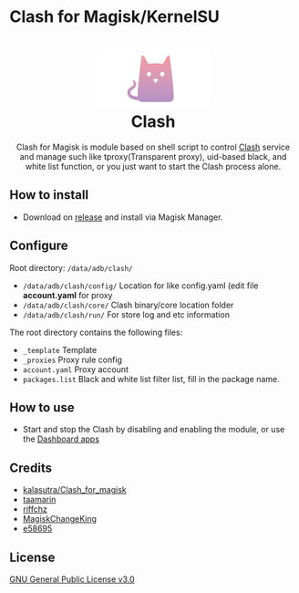 # Clash for Magisk/KernelSU
<h1 align="center">
  <img src="https://github.com/Kry9toN/Clash4Magisk/blob/master/docs/logo.png" alt="Clash" width="200">
  <br>Clash<br>
</h1>

<p align="center">Clash for Magisk is module based on shell script to control <a href="https://github.com/Dreamacro/clash">Clash</a> service and manage such like tproxy(Transparent proxy), uid-based black, and white list function, or you just want to start the Clash process alone.</p>

## How to install
  - Download on [release](https://github.com/Kry9toN/Clash4Magisk/releases) and install via Magisk Manager.

## Configure
  Root directory: ```/data/adb/clash/```

  - ```/data/adb/clash/config/``` Location for like config.yaml (edit file <b>account.yaml</b> for proxy
  - ```/data/adb/clash/core/``` Clash binary/core location folder
  - ```/data/adb/clash/run/``` For store log and etc information

  The root directory contains the following files:
  - ```_template``` Template
  - ```_proxies``` Proxy rule config
  - ```account.yaml``` Proxy account
  - ```packages.list``` Black and white list filter list, fill in the package name.

## How to use
  - Start and stop the Clash by disabling and enabling the module, or use the [Dashboard apps](https://github.com/Kry9toN/CFM-Dashboard)

## Credits
  - [kalasutra/Clash_for_magisk](https://github.com/kalasutra/Clash_For_Magisk)
  - [taamarin](https://github.com/taamarin/ClashforMagisk)
  - [riffchz](https://github.com/riffchz/ClashforMagisk)
  - [MagiskChangeKing](https://t.me/MagiskChangeKing)
  - [e58695](https://t.me/e58695)

## License
  [GNU General Public License v3.0](https://github.com/Kry9toN/Clash4Magisk/blob/master/LICENSE.md)
